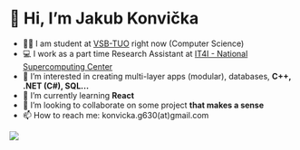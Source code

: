 # 👋 Hi, I’m Jakub Konvička
- 👨‍🎓 I am student at [VSB-TUO](https://www.vsb.cz/en) right now (Computer Science)
- 💻  I work as a part time Research Assistant at [IT4I - National Supercomputing Center](https://www.it4i.cz/en)
- 👀 I’m interested in creating multi-layer apps (modular), databases, **C++, .NET (C#), SQL...**
- 🌱 I’m currently learning **React**
- 💞️ I’m looking to collaborate on some project **that makes a sense**
- 📫 How to reach me: konvicka.g630(at)gmail.com

[<img src='https://img.shields.io/badge/LinkedIn-0077B5?style=for-the-badge&logo=linkedin&logoColor=white'></img>](https://www.linkedin.com/in/jakub-konvi%C4%8Dka-46590a18a)


